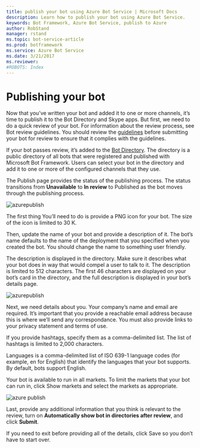 ```yaml
---
title: publish your bot using Azure Bot Service | Microsoft Docs
description: Learn how to publish your bot using Azure Bot Service.
keywords: Bot Framework, Azure Bot Service, publish to Azure
author: RobStand
manager: rstand
ms.topic: bot-service-article
ms.prod: botframework
ms.service: Azure Bot Service
ms.date: 3/21/2017
ms.reviewer:
#ROBOTS: Index
---
```


# Publishing your bot

Now that you’ve written your bot and added it to one or more channels, it’s time to publish it to the Bot Directory and Skype apps. But first, we need to do a quick review of your bot. For information about the review process, see Bot review guidelines. You should review the [guidelines](~/deploy/review-guidelines.md) before submitting your bot for review to ensure that it complies with the guidelines.

If your bot passes review, it’s added to the [Bot Directory](~/deploy/add-to-directory.md). The directory is a public directory of all bots that were registered and published with Microsoft Bot Framework. Users can select your bot in the directory and add it to one or more of the configured channels that they use.

The Publish page provides the status of the publishing process. The status transitions from **Unavailable** to **In review** to Published as the bot moves through the publishing process.

![azurepublish](~/media/azure_publish1.png)

The first thing You’ll need to do is provide a PNG icon for your bot. The size of the icon is limited to 30 K.

Then, update the name of your bot and provide a description of it. The bot’s name defaults to the name of the deployment that you specified when you created the bot. You should change the name to something user friendly.

The description is displayed in the directory. Make sure it describes what your bot does in way that would compel a user to talk to it. The description is limited to 512 characters. The first 46 characters are displayed on your bot’s card in the directory, and the full description is displayed in your bot’s details page.

![azurepublish](~/media/azure_publish2.png)

Next, we need details about you. Your company’s name and email are required. It’s important that you provide a reachable email address because this is where we’ll send any correspondance. You must also provide links to your privacy statement and terms of use.

If you provide hashtags, specify them as a comma-delimited list. The list of hashtags is limited to 2,000 characters.

Languages is a comma-delimited list of ISO 639-1 language codes (for example, en for English) that identify the languages that your bot supports. By default, bots support English.

Your bot is available to run in all markets. To limit the markets that your bot can run in, click Show markets and select the markets as appropriate.

![azure publish](~/media/azure_publish3.png)

Last, provide any additional information that you think is relevant to the review, turn on **Automatically show bot in directories after review**, and click **Submit**.

If you need to exit before providing all of the details, click Save so you don’t have to start over.

